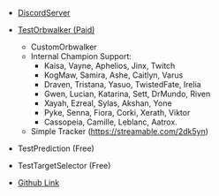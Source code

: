 * [DiscordServer](https://discord.com/invite/Sme64hw5Fe)
* [TestOrbwalker (Paid)](https://streamable.com/0icpwt)
    * CustomOrbwalker
    * Internal Champion Support:
        * Kaisa, Vayne, Aphelios, Jinx, Twitch
        * KogMaw, Samira, Ashe, Caitlyn, Varus
        * Draven, Tristana, Yasuo, TwistedFate, Irelia
        * Gwen, Lucian, Katarina, Sett, DrMundo, Riven
        * Xayah, Ezreal, Sylas, Akshan, Yone
        * Pyke, Senna, Fiora, Corki, Xerath, Viktor
        * Cassopeia, Camille, Leblanc, Aatrox.
    * Simple Tracker (https://streamable.com/2dk5yn)
* TestPrediction (Free)
* TestTargetSelector (Free)

* [Github Link](https://github.com/senkuisama/EnsoulSharp.addon)
